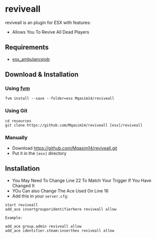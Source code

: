 # reviveall

reviveall is an plugin for ESX with features:

- Allows You To Revive All Dead Players

## Requirements

   - [esx_ambulancejob](https://github.com/esx-framework/esx_ambulancejob)

## Download & Installation

### Using [fvm](https://github.com/qlaffont/fvm-installer)
```
fvm install --save --folder=esx Mqasim14/reviveall
```

### Using Git
```
cd resources
git clone https://github.com/Mqasim14/reviveall [esx]/reviveall
```

### Manually
- Download https://github.com/Mqasim14/reviveall.git
- Put it in the `[esx]` directory

## Installation
- You May Need To Change Line 22 To Match Your Trigger If You Have Changed It
- YOu Can also Change The Ace Used On Line 16
- Add this in your `server.cfg`:

```
start reviveall
add_ace insertgrouporidentifierhere reviveall allow	

Example:

add_ace group.admin reviveall allow	
add_ace identifier.steam:inserthex reviveall allow
```
